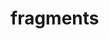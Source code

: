 <!--
 * @Author: SilvesterChiao
 * @Date: 2020-05-29 11:25:56
 * @LastEditors: SilvesterChiao
 * @LastEditTime: 2020-08-14 17:40:39
-->

# fragments
